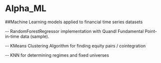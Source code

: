 # Alpha_ML
##Machine Learning models applied to financial time series datasets

 -- RandomForestRegressor implementation with Quandl Fundamental Point-in-time data (sample).
 
 -- KMeans Clustering Algorithm for finding equity pairs / cointegration
 
 -- KNN for determining regimes and fixed universes


